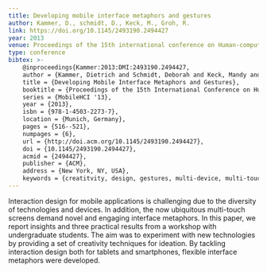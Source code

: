 ```yaml
---
title: Developing mobile interface metaphors and gestures
author: Kammer, D., schmidt, D., Keck, M., Groh, R. 
link: https://doi.org/10.1145/2493190.2494427
year: 2013
venue: Proceedings of the 15th international conference on Human-computer interaction with mobile devices and services
type: conference
bibtex: >-
    @inproceedings{Kammer:2013:DMI:2493190.2494427,
    author = {Kammer, Dietrich and Schmidt, Deborah and Keck, Mandy and Groh, Rainer},
    title = {Developing Mobile Interface Metaphors and Gestures},
    booktitle = {Proceedings of the 15th International Conference on Human-computer Interaction with Mobile Devices and Services},
    series = {MobileHCI '13},
    year = {2013},
    isbn = {978-1-4503-2273-7},
    location = {Munich, Germany},
    pages = {516--521},
    numpages = {6},
    url = {http://doi.acm.org/10.1145/2493190.2494427},
    doi = {10.1145/2493190.2494427},
    acmid = {2494427},
    publisher = {ACM},
    address = {New York, NY, USA},
    keywords = {creatitvity, design, gestures, multi-device, multi-touch}} 
---
```

Interaction design for mobile applications is challenging due to the diversity of technologies and devices. In addition, the now ubiquitous multi-touch screens demand novel and engaging interface metaphors. In this paper, we report insights and three practical results from a workshop with undergraduate students. The aim was to experiment with new technologies by providing a set of creativity techniques for ideation. By tackling interaction design both for tablets and smartphones, flexible interface metaphors were developed.